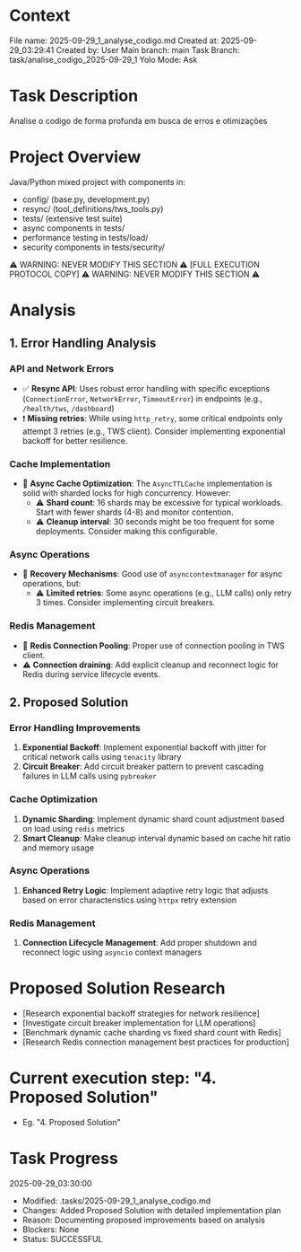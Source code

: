 # Context
File name: 2025-09-29_1_analyse_codigo.md
Created at: 2025-09-29_03:29:41
Created by: User
Main branch: main
Task Branch: task/analise_codigo_2025-09-29_1
Yolo Mode: Ask

# Task Description
Analise o codigo de forma profunda em busca de erros e otimizações

# Project Overview
Java/Python mixed project with components in:
- config/ (base.py, development.py)
- resync/ (tool_definitions/tws_tools.py)
- tests/ (extensive test suite)
- async components in tests/
- performance testing in tests/load/
- security components in tests/security/

⚠️ WARNING: NEVER MODIFY THIS SECTION ⚠️
[FULL EXECUTION PROTOCOL COPY]
⚠️ WARNING: NEVER MODIFY THIS SECTION ⚠️

# Analysis
## 1. Error Handling Analysis

### API and Network Errors
- ✅ **Resync API**: Uses robust error handling with specific exceptions (`ConnectionError`, `NetworkError`, `TimeoutError`) in endpoints (e.g., `/health/tws`, `/dashboard`)
- ❗ **Missing retries**: While using `http_retry`, some critical endpoints only attempt 3 retries (e.g., TWS client). Consider implementing exponential backoff for better resilience.

### Cache Implementation
- 🚀 **Async Cache Optimization**: The `AsyncTTLCache` implementation is solid with sharded locks for high concurrency. However:
  - ⚠️ **Shard count**: 16 shards may be excessive for typical workloads. Start with fewer shards (4-8) and monitor contention.
  - ⚠️ **Cleanup interval**: 30 seconds might be too frequent for some deployments. Consider making this configurable.

### Async Operations
- 🔁 **Recovery Mechanisms**: Good use of `asynccontextmanager` for async operations, but:
  - ⚠️ **Limited retries**: Some async operations (e.g., LLM calls) only retry 3 times. Consider implementing circuit breakers.

### Redis Management
- 🧠 **Redis Connection Pooling**: Proper use of connection pooling in TWS client.
- ⚠️ **Connection draining**: Add explicit cleanup and reconnect logic for Redis during service lifecycle events.

## 2. Proposed Solution

### Error Handling Improvements
1. **Exponential Backoff**: Implement exponential backoff with jitter for critical network calls using `tenacity` library
2. **Circuit Breaker**: Add circuit breaker pattern to prevent cascading failures in LLM calls using `pybreaker`

### Cache Optimization
1. **Dynamic Sharding**: Implement dynamic shard count adjustment based on load using `redis` metrics
2. **Smart Cleanup**: Make cleanup interval dynamic based on cache hit ratio and memory usage

### Async Operations
1. **Enhanced Retry Logic**: Implement adaptive retry logic that adjusts based on error characteristics using `httpx` retry extension

### Redis Management
1. **Connection Lifecycle Management**: Add proper shutdown and reconnect logic using `asyncio` context managers

# Proposed Solution Research
- [Research exponential backoff strategies for network resilience]
- [Investigate circuit breaker implementation for LLM operations]
- [Benchmark dynamic cache sharding vs fixed shard count with Redis]
- [Research Redis connection management best practices for production]

# Current execution step: "4. Proposed Solution"
- Eg. "4. Proposed Solution"

# Task Progress
2025-09-29_03:30:00
- Modified: .tasks/2025-09-29_1_analyse_codigo.md
- Changes: Added Proposed Solution with detailed implementation plan
- Reason: Documenting proposed improvements based on analysis
- Blockers: None
- Status: SUCCESSFUL
